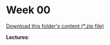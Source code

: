 # Week 00

[Download this folder's content (*.zip file)](https://github.com/braedynl/CSE232/raw/main/.assets/downloads/week00.zip)

**Lectures**: 
